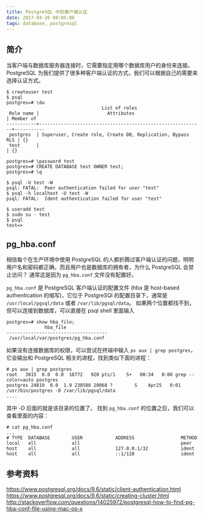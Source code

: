 ```yaml
---
title: PostgreSQL 中的客户端认证
date: 2017-04-26 08:05:06
tags: database, postgresql
---
```


## 简介

当客户端与数据库服务器连接时，它需要指定用哪个数据库用户的身份来连接。PostgreSQL 为我们提供了很多种客户端认证的方式，我们可以根据自己的需要来选择认证方式。

```
$ createuser test
$ psql
postgres=# \du
                                   List of roles
 Role name |                         Attributes                         | Member of
-----------+------------------------------------------------------------+-----------
 postgres  | Superuser, Create role, Create DB, Replication, Bypass RLS | {}
 test      |                                                            | {}

postgres=# \password test
postgres=# CREATE DATABASE test OWNER test;
postgres=# \q

$ psql -U test -W
psql: FATAL:  Peer authentication failed for user "test"
$ psql -h localhost -U test -W
psql: FATAL:  Ident authentication failed for user "test"

$ useradd test
$ sudo su - test
$ psql
test=>
```

## pg_hba.conf

相信每个在生产环境中使用 PostgreSQL 的人都折腾过客户端认证的问题，明明用户名和密码都正确，而且用户也是数据库的拥有者，为什么 PostgreSQL 会禁止访问？
通常这是因为 `pg_hba.conf` 文件没有配置好。

`pg_hba.conf` 是 PostgreSQL 客户端认证的配置文件 (hba 是 host-based authentication 的缩写)，它位于 PostgreSQl 的配置目录下，通常是 `/usr/local/pgsql/data` 或者 `/var/lib/pgsql/data`。
如果两个位置都找不到，但可以连接到数据库，可以直接在 psql shell 里面输入

```
postgres=# show hba_file;
              hba_file
-------------------------------------
 /usr/local/var/postgres/pg_hba.conf
```

如果没有连接数据库的权限，可以尝试在终端中输入 `ps aux | grep postgres`，它会输出和 PostgreSQL 相关的进程，找到类似下面的进程：

```
# ps aux | grep postgres
root   3815  0.0  0.0  10772   920 pts/1    S+   00:34   0:00 grep --color=auto postgres
postgres 24819  0.0  1.9 238588 20068 ?        S    Apr25   0:01 /usr/bin/postgres -D /var/lib/pgsql/data
....
```

其中 -D 后面的就是该目录的位置了。
找到 `pg_hba.conf` 的位置之后，我们可以查看里面的内容：

```
# cat pg_hba.conf
...
# TYPE  DATABASE        USER            ADDRESS                 METHOD
local   all             all                                     peer
host    all             all             127.0.0.1/32            ident
host    all             all             ::1/128                 ident
```


## 参考资料
https://www.postgresql.org/docs/9.6/static/client-authentication.html
https://www.postgresql.org/docs/9.6/static/creating-cluster.html
http://stackoverflow.com/questions/14025972/postgresql-how-to-find-pg-hba-conf-file-using-mac-os-x
